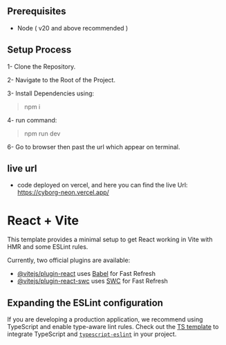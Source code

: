 ## Prerequisites

- Node ( v20 and above recommended )
## Setup Process

1- Clone the Repository.

2- Navigate to the Root of the Project.

3- Install Dependencies using:
  > npm i
  
4- run command:
  > npm run dev

6- Go to browser then past the url which appear on terminal.
## live url
 - code deployed on vercel, and here you can find the live Url:
<https://cyborg-neon.vercel.app/>

# React + Vite

This template provides a minimal setup to get React working in Vite with HMR and some ESLint rules.

Currently, two official plugins are available:

- [@vitejs/plugin-react](https://github.com/vitejs/vite-plugin-react/blob/main/packages/plugin-react/README.md) uses [Babel](https://babeljs.io/) for Fast Refresh
- [@vitejs/plugin-react-swc](https://github.com/vitejs/vite-plugin-react-swc) uses [SWC](https://swc.rs/) for Fast Refresh

## Expanding the ESLint configuration

If you are developing a production application, we recommend using TypeScript and enable type-aware lint rules. Check out the [TS template](https://github.com/vitejs/vite/tree/main/packages/create-vite/template-react-ts) to integrate TypeScript and [`typescript-eslint`](https://typescript-eslint.io) in your project.
